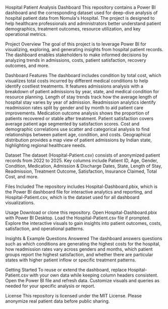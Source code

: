 Hospital Patient Analysis Dashboard
This repository contains a Power BI dashboard and the corresponding dataset used for deep-dive analysis of hospital patient data from Nomula's Hospital. The project is designed to help healthcare professionals and administrators better understand patient demographics, treatment outcomes, resource utilization, and key operational metrics.

Project Overview
The goal of this project is to leverage Power BI for visualizing, exploring, and generating insights from hospital patient records. The dashboard enables stakeholders to make informed decisions by analyzing trends in admissions, costs, patient satisfaction, recovery outcomes, and more.

Dashboard Features
The dashboard includes condition by total cost, which visualizes total costs incurred by different medical conditions to help identify costliest treatments. It features admissions analysis with a breakdown of patient admissions by year, state, and medical condition for resource planning. Length of stay trends track how the average length of hospital stay varies by year of admission. Readmission analytics identify readmission rates split by gender and by month to aid patient care improvements. Medication outcome analysis shows the proportion of patients recovered or stable after treatment. Patient satisfaction covers average patient age segmented by satisfaction scores. Cost and demographic correlations use scatter and categorical analysis to find relationships between patient age, condition, and costs. Geographical distribution provides a map view of patient admissions by Indian state, highlighting regional healthcare needs.

Dataset
The dataset (Hospital-Patient.csv) consists of anonymized patient records from 2022 to 2025. Key columns include Patient ID, Age, Gender, Condition, Medication, Admission & Discharge Dates, State, Length of Stay, Readmission, Treatment Outcome, Satisfaction, Insurance Claimed, Total Cost, and more.

Files Included
The repository includes Hospital-Dashboard.pbix, which is the Power BI dashboard file for interactive analytics and reporting, and Hospital-Patient.csv, which is the dataset used for all dashboard visualizations.

Usage
Download or clone this repository. Open Hospital-Dashboard.pbix with Power BI Desktop. Load the Hospital-Patient.csv file if prompted. Explore the interactive visuals to gain insights into patient outcomes, costs, satisfaction, and operational patterns.

Insights & Example Questions Answered
The dashboard answers questions such as which conditions are generating the highest costs for the hospital, how readmission rates vary across genders and months, which patient groups report the highest satisfaction, and whether there are particular states with higher patient inflow or specific treatment patterns.

Getting Started
To reuse or extend the dashboard, replace Hospital-Patient.csv with your own data while keeping column headers consistent. Open the Power BI file and refresh data. Customize visuals and queries as needed for your specific analysis or report.

License
This repository is licensed under the MIT License. Please anonymize real patient data before public sharing.
